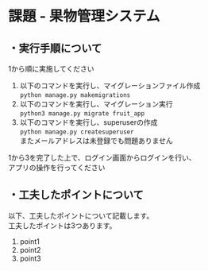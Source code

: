 # 課題 - 果物管理システム

## ・実行手順について
1から順に実施してください
1. 以下のコマンドを実行し、マイグレーションファイル作成  
```python manage.py makemigrations```
2. 以下のコマンドを実行し、マイグレーション実行  
```python3 manage.py migrate fruit_app```
3. 以下のコマンドを実行し、superuserの作成  
```python manage.py createsuperuser```  
またメールアドレスは未登録でも問題ありません

1から3を完了した上で、ログイン画面からログインを行い、  
アプリの操作を行ってください

## ・工夫したポイントについて  
以下、工夫したポイントについて記載します。  
工夫したポイントは3つあります。
1. point1
2. point2
3. point3
   

